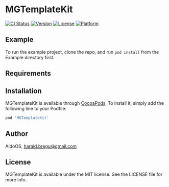 # MGTemplateKit

[![CI Status](https://img.shields.io/travis/AldoOS/MGTemplateKit.svg?style=flat)](https://travis-ci.org/AldoOS/MGTemplateKit)
[![Version](https://img.shields.io/cocoapods/v/MGTemplateKit.svg?style=flat)](https://cocoapods.org/pods/MGTemplateKit)
[![License](https://img.shields.io/cocoapods/l/MGTemplateKit.svg?style=flat)](https://cocoapods.org/pods/MGTemplateKit)
[![Platform](https://img.shields.io/cocoapods/p/MGTemplateKit.svg?style=flat)](https://cocoapods.org/pods/MGTemplateKit)

## Example

To run the example project, clone the repo, and run `pod install` from the Example directory first.

## Requirements

## Installation

MGTemplateKit is available through [CocoaPods](https://cocoapods.org). To install
it, simply add the following line to your Podfile:

```ruby
pod 'MGTemplateKit'
```

## Author

AldoOS, harald.bregu@gmail.com

## License

MGTemplateKit is available under the MIT license. See the LICENSE file for more info.

